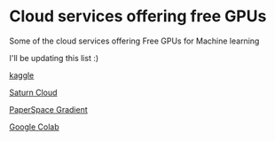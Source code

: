 # Cloud services offering free GPUs
Some of the cloud services offering Free GPUs for Machine learning

I'll be updating this list :) 

[kaggle](https://www.kaggle.com/)

[Saturn Cloud](https://saturncloud.io)

[PaperSpace Gradient](https://www.paperspace.com/)

[Google Colab](https://colab.research.google.com/)
